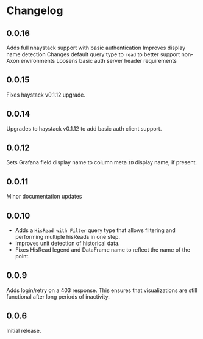 # Changelog

## 0.0.16
Adds full nhaystack support with basic authentication
Improves display name detection
Changes default query type to `read` to better support non-Axon environments
Loosens basic auth server header requirements

## 0.0.15
Fixes haystack v0.1.12 upgrade.

## 0.0.14
Upgrades to haystack v0.1.12 to add basic auth client support.

## 0.0.12
Sets Grafana field display name to column meta `ID` display name, if present.

## 0.0.11
Minor documentation updates

## 0.0.10

- Adds a `HisRead with Filter` query type that allows filtering and performing multiple hisReads in one step.
- Improves unit detection of historical data.
- Fixes HisRead legend and DataFrame name to reflect the name of the point.

## 0.0.9

Adds login/retry on a 403 response. This ensures that visualizations are still functional after long periods of
inactivity.

## 0.0.6

Initial release.
